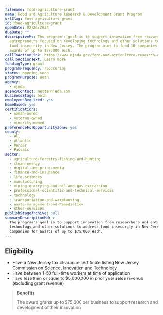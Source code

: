 ```yaml
---
filename: food-agriculture-grant
name: Food and Agriculture Research & Development Grant Program
urlSlug: food-agriculture-grant
id: food-agriculture-grant
openDate: 02/26/2024
dueDate: ""
descriptionMd: The program's goal is to support innovation from researchers and
  entrepreneurs focused on developing technology and other solutions to address
  food insecurity in New Jersey. The program aims to fund 10 companies for
  awards of up to $75,000 each.
callToActionLink: https://www.njeda.gov/food-and-agriculture-research-development-pilot-grant-program/
callToActionText: Learn more
fundingType: grant
programFrequency: reoccuring
status: opening soon
programPurpose: Both
agency:
  - njeda
agencyContact: metta@njeda.com
businessStage: both
employeesRequired: yes
homeBased: yes
certifications:
  - woman-owned
  - veteran-owned
  - minority-owned
preferenceForOpportunityZone: yes
county:
  - All
  - Atlantic
  - Mercer
  - Passaic
sector:
  - agriculture-forestry-fishing-and-hunting
  - clean-energy
  - digital-and-print-media
  - finance-and-insurance
  - life-sciences
  - manufacturing
  - mining-quarrying-and-oil-and-gas-extraction
  - professional-scientific-and-technical-services
  - technology
  - transportation-and-warehousing
  - waste-management-and-Remediation
  - other-services
publishStageArchive: null
summaryDescriptionMd: >-
  The program's goal is to support innovation from researchers and entrepreneurs focused on developing
  technology and other solutions to address food insecurity in New Jersey. The program aims to fund 10
  companies for awards of up to $75,000 each.
---
```


## Eligibility

- Have a New Jersey tax clearance certificate listing New Jersey Commission on Science, Innovation and Technology
- Have between 1-50 full-time workers at time of application
- Have less than or equal to $5,000,000 in prior year sales revenue (excluding grant revenue)

> **Benefits**
>
> The award grants up to $75,000 per business to support research and development of their innovation.
